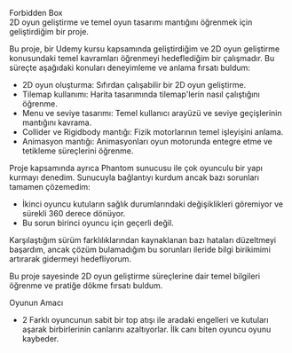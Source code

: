  Forbidden Box  
2D oyun geliştirme ve temel oyun tasarımı mantığını öğrenmek için geliştirdiğim bir proje.  

Bu proje, bir Udemy kursu kapsamında geliştirdiğim ve 2D oyun geliştirme konusundaki temel kavramları öğrenmeyi hedeflediğim bir çalışmadır. Bu süreçte aşağıdaki konuları deneyimleme ve anlama fırsatı buldum:  
- 2D oyun oluşturma: Sıfırdan çalışabilir bir 2D oyun geliştirme.  
- Tilemap kullanımı: Harita tasarımında tilemap'lerin nasıl çalıştığını öğrenme.  
- Menu ve seviye tasarımı: Temel kullanıcı arayüzü ve seviye geçişlerinin mantığını kavrama.  
- Collider ve Rigidbody mantığı: Fizik motorlarının temel işleyişini anlama.  
- Animasyon mantığı: Animasyonları oyun motorunda entegre etme ve tetikleme süreçlerini öğrenme.  

Proje kapsamında ayrıca Phantom sunucusu ile çok oyunculu bir yapı kurmayı denedim. Sunucuyla bağlantıyı kurdum ancak bazı sorunları tamamen çözemedim:  
- İkinci oyuncu kutuların sağlık durumlarındaki değişiklikleri göremiyor ve sürekli 360 derece dönüyor.  
- Bu sorun birinci oyuncu için geçerli değil.  

Karşılaştığım sürüm farklılıklarından kaynaklanan bazı hataları düzeltmeyi başardım, ancak çözüm bulamadığım bu sorunları ileride bilgi birikimimi artırarak gidermeyi hedefliyorum.  

Bu proje sayesinde 2D oyun geliştirme süreçlerine dair temel bilgileri öğrenme ve pratiğe dökme fırsatı buldum.  

Oyunun Amacı  
- 2 Farklı oyuncunun sabit bir top atışı ile aradaki engelleri ve kutuları aşarak birbirlerinin canlarını azaltıyorlar. İlk canı biten oyuncu oyunu kaybeder.
